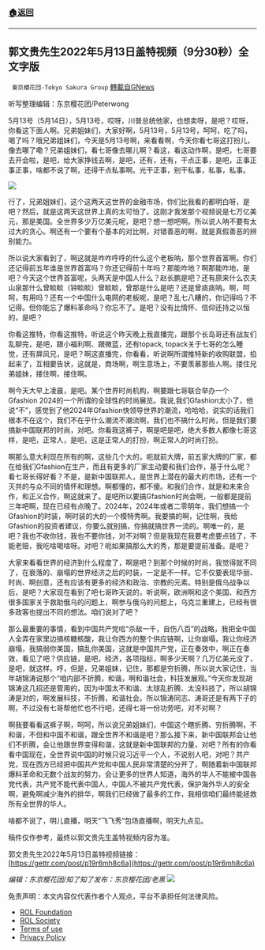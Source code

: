 ###  [:house:返回](README.md)
---


## 郭文贵先生2022年5月13日盖特视频（9分30秒）全文字版
` 東京櫻花団-Tokyo Sakura Group` [轉載自GNews](https://gnews.org/zh-hans/2531015/)

听写整理编辑：东京樱花团/Peterwong
 
5月13号（5月14日），5月13号，哎呀，川普总统他家，也想卖呀，是吧？哎呀，你看这下面人啊。兄弟姐妹们，大家好啊，5月13号，5月13号，呵呵，吃了吗，喝了吗？哦兄弟姐妹们，今天是5月13号啊，来看看啊，今天你看七哥这打扮儿，像去哪了嘞？兄弟姐妹们，看七哥像去哪儿啊？看这，看这动作啊，是吧，七哥要去开会啦，是吧，给大家挣钱去啊，是吧，还有，还有，干点正事，是吧，正事正事正事，啥都不说了啊，还得干点私事啊。光干正事，别干私事，私事，私事。
 
![](https://assets.gnews.org/wp-content/uploads/2022/05/郭文贵先生2022年5月13日盖特视频（9分30秒）全文字版.png)
 
行了，兄弟姐妹们，这个这两天这世界的金融市场，你们比我看的都明白呀，是吧？然后，就是这两天这世界上真的太可怕了。这刚才我发那个视频说是七万亿美元，那是美国。全世界多少万亿美元呢，是吧？想一想吧啊。所以说人呐不要有太过大的贪心。啊还有一个要有个基本的对比啊，对错善恶的啊，就是真假善恶的辨别能力。
 
所以说大家看到了，啊这就是咋咋呼呼的什么这个老板呐，那个世界首富啊。你们还记得前五年谁是世界首富吗？你还记得前十年吗？那能咋地？啊那能咋地，是吧？今天这个世界首富呢，头两天是中国人什么？赵长鹏是吧？还有原来什么农夫山泉那什么曾睒睒（钟睒睒）曾睒睒，曾那是什么是吧？还是曾痰痰呐。啊，呵呵，有用吗？还有一个中国什么电网的老板呢，是吧？乱七八糟的，你记得吗？不记得。但你能忘了爆料革命吗？你忘不了。是吧？没有比情怀、信仰还持之以恒的，是吧？
 
你看这推特，你看这推特，听说这个昨天晚上我直播完，跟那个长岛哥还有战友们乱聊完，是吧，跟小福利啊、跟微蓝，还有topack, topack关于七哥的怎么睡觉，还有屏风兄，是吧？啊这直播完，你看看，听说啊所谓推特新的收购联盟，掐起来了，互相要告状，这就是，商场啊，啊生意场上，不要羡慕那些人啊。搂住兄弟姐妹，搂住啊，搂住啊。
 
啊今天大早上凌晨，是吧。某个世界时尚机构，啊要跟七哥联合举办一个Gfashion 2024的一个所谓的全球性的时尚展览。我说,我们Gfashion太小了，他说“不”，感觉到了他2024年Gfashion快领导世界的潮流，哈哈哈，说实的话我们根本不在这个，我们不在乎什么潮流不潮流啊，我们也不搞什么时尚，但是我们要搞新中国联邦的时尚，对吧。你看我这裤子，啊是吧是吧，绝大多数人都像七哥这样，是吧，正常人，是吧，这是正常人的打扮，啊正常人的时尚打扮。
 
啊那么意大利现在所有的啊，这些几个大的，呃就前大牌，前五家大牌的厂家，都在给我们Gfashion在生产，而且有更多的厂家主动要和我们合作，基于什么呢？看七哥长得好看？不是，是新中国联邦人，是世界上潜在的最大的市场，还有一个灭共的与众不同的情怀和理想。啊都懂的，都不傻。和我们合作，就是和未来合作，和正义合作，啊这就来了。是吧所以要搞Gfashion时尚会啊，一般都是提前三年吧啊，现在已经有点晚了。2024年，2024年或者二零明年，我们想搞一个Gfashion的时装，啊时装的大的一个模特秀啊。我要搞的啊，记住啊，我给Gfashion的投资者建议，你要么就别搞，你搞就搞世界一流的。啊唯一的，是吧？我也不收你钱，我也不要你钱，对不对啊？但是我现在我要考虑要点钱了，不能老赔，我吃啥喝啥呀。对吧？呃如果搞那么大的秀，那是要提前准备。是吧？
 
大家来看看世界的经济到什么程度了，啊是吧？到那个时候的时尚，我觉得就不同了，在衰落的、崩塌的世界经济之后的时装，一定是不一样。它不仅要表现华丽、时尚、啊创意，还有应该有更多的经济和政治、宗教的元素。特别是俄乌战争以后，是吧？大家现在看到了吧七哥昨天说的，听说啊，欧洲啊和这个美国、和西方很多国家关于救助俄乌的问题上，啊参与俄乌的问题上，乌克兰重建上，已经有很多政客也提出不同的想法。咱们说对了吧？
 
那么最重要的事情，看到中国共产党哈“杀敌一千，自伤八百”的战略，我把全中国人全弄在家里边搞核糖核酸，我让你西方的整个供应链啊，让你崩塌，我让你经济崩塌，我搞弱你美国，搞乱你美国，这就是中国共产党，正在奏效中，啊正在奏效，看见了吧？供应链，是吧，经济，各项指标，啊多少天啊？几万亿美元没了，是吧，就这样。哼，但是，兄弟姐妹，记住，那都是穷折腾，所以说大家记住，当年胡锦涛说那个“咱内部不折腾，和谐，啊和谐社会，科技发展观。”今天你发现胡锦涛这几招还是管用的，因为中国太不和谐、太球乱折腾、太没科技了，所以胡锦涛是对的，啊发展科技，不折腾，和谐社会。所以锦涛同志、涛哥还是有两下子的啊，不过没有七哥帮他忙也不行吧，还得七哥一份功劳吧，对不对啊？
 
啊我要看看这裤子啊，呵呵，所以说兄弟姐妹们，中国这个瞎折腾、穷折腾啊，不和谐，不但和中国不和谐，跟全世界不和谐是吧？那么接下来，新中国联邦会让他们不折腾，会让他跟世界变得和谐，这就是新中国联邦的力量，对吧？所有的你看看中国现在，全世界说中国的时候只说习近平一个人，不说别人吧，对吧？共产党，现在西方已经把中国共产党和中国人民非常清楚的分开了，啊随着新中国联邦爆料革命和无数个战友的努力，会让更多的世界人知道，海外的华人不能被中国各党代表，共产党不能代表中国人，中国人不被共产党代表，保护海外华人的安全啊，避免啊减少海外的排华，啊我们已经做了最多的工作，我相信咱们最终能拯救所有全世界的华人。
 
啥都不说了，明儿直播，明天“飞飞秀”包场直播啊，明天九点见。
 
稿件仅作参考，最终以郭文贵先生盖特视频内容为准。
 
郭文贵先生2022年5月13日盖特视频链接：
[https://gettr.com/post/p19r6mh8c6a](https://gettr.com/post/p19r6mh8c6a)
 
*编辑：东京樱花团/知了知了发布：东京樱花团/老黑*
 ![](https://assets.gnews.org/wp-content/uploads/2022/05/二维码-3.jpg) 

免责声明：本文内容仅代表作者个人观点，平台不承担任何法律风险。
  
- [ROL Foundation](https://rolfoundation.org/)
- [ROL Society](https://rolsociety.org/)
- [Terms of use](https://gnews.org/terms-of-use-3/)
- [Privacy Policy](https://gnews.org/privacy-policy/)
